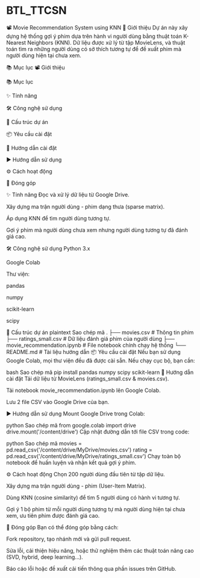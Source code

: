 # BTL_TTCSN
📽️ Movie Recommendation System using KNN
🧠 Giới thiệu
Dự án này xây dựng hệ thống gợi ý phim dựa trên hành vi người dùng bằng thuật toán K-Nearest Neighbors (KNN). Dữ liệu được xử lý từ tập MovieLens, và thuật toán tìm ra những người dùng có sở thích tương tự để đề xuất phim mà người dùng hiện tại chưa xem.

📚 Mục lục
📽️ Giới thiệu

📚 Mục lục

✨ Tính năng

🛠️ Công nghệ sử dụng

📁 Cấu trúc dự án

📦 Yêu cầu cài đặt

🔧 Hướng dẫn cài đặt

▶️ Hướng dẫn sử dụng

⚙️ Cách hoạt động

🤝 Đóng góp

✨ Tính năng
Đọc và xử lý dữ liệu từ Google Drive.

Xây dựng ma trận người dùng - phim dạng thưa (sparse matrix).

Áp dụng KNN để tìm người dùng tương tự.

Gợi ý phim mà người dùng chưa xem nhưng người dùng tương tự đã đánh giá cao.

🛠️ Công nghệ sử dụng
Python 3.x

Google Colab

Thư viện:

pandas

numpy

scikit-learn

scipy

📁 Cấu trúc dự án
plaintext
Sao chép mã
.
├── movies.csv                  # Thông tin phim
├── ratings_small.csv          # Dữ liệu đánh giá phim của người dùng
├── movie_recommendation.ipynb # File notebook chính chạy hệ thống
└── README.md                  # Tài liệu hướng dẫn
📦 Yêu cầu cài đặt
Nếu bạn sử dụng Google Colab, mọi thư viện đều đã được cài sẵn. Nếu chạy cục bộ, bạn cần:

bash
Sao chép mã
pip install pandas numpy scipy scikit-learn
🔧 Hướng dẫn cài đặt
Tải dữ liệu từ MovieLens (ratings_small.csv & movies.csv).

Tải notebook movie_recommendation.ipynb lên Google Colab.

Lưu 2 file CSV vào Google Drive của bạn.

▶️ Hướng dẫn sử dụng
Mount Google Drive trong Colab:

python
Sao chép mã
from google.colab import drive
drive.mount('/content/drive')
Cập nhật đường dẫn tới file CSV trong code:

python
Sao chép mã
movies = pd.read_csv('/content/drive/MyDrive/movies.csv')
rating = pd.read_csv('/content/drive/MyDrive/ratings_small.csv')
Chạy toàn bộ notebook để huấn luyện và nhận kết quả gợi ý phim.

⚙️ Cách hoạt động
Chọn 200 người dùng đầu tiên từ tập dữ liệu.

Xây dựng ma trận người dùng - phim (User-Item Matrix).

Dùng KNN (cosine similarity) để tìm 5 người dùng có hành vi tương tự.

Gợi ý 1 bộ phim từ mỗi người dùng tương tự mà người dùng hiện tại chưa xem, ưu tiên phim được đánh giá cao.

🤝 Đóng góp
Bạn có thể đóng góp bằng cách:

Fork repository, tạo nhánh mới và gửi pull request.

Sửa lỗi, cải thiện hiệu năng, hoặc thử nghiệm thêm các thuật toán nâng cao (SVD, hybrid, deep learning...).

Báo cáo lỗi hoặc đề xuất cải tiến thông qua phần issues trên GitHub.
